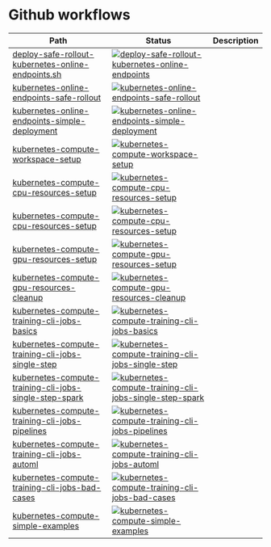
# Github workflows

Path|Status|Description|
-|-|-
[deploy-safe-rollout-kubernetes-online-endpoints.sh](https://github.com/Azure/azureml-examples/blob/main/cli/deploy-safe-rollout-kubernetes-online-endpoints.sh)|[![deploy-safe-rollout-kubernetes-online-endpoints](https://github.com/Azure/azureml-examples/workflows/cli-scripts-deploy-safe-rollout-kubernetes-online-endpoints/badge.svg?branch=main)](https://github.com/Azure/azureml-examples/actions/workflows/cli-scripts-deploy-safe-rollout-kubernetes-online-endpoints.yml)
|[kubernetes-online-endpoints-safe-rollout](https://github.com/Azure/azureml-examples/blob/sdk-preview/sdk/endpoints/online/kubernetes/kubernetes-online-endpoints-safe-rollout.ipynb)|[![kubernetes-online-endpoints-safe-rollout](https://github.com/Azure/azureml-examples/actions/workflows/sdk-endpoints-online-kubernetes-online-endpoints-safe-rollout.yml/badge.svg?branch=main)](https://github.com/Azure/azureml-examples/actions/workflows/sdk-endpoints-online-kubernetes-online-endpoints-safe-rollout.yml)|
|[kubernetes-online-endpoints-simple-deployment](https://github.com/Azure/azureml-examples/blob/sdk-preview/sdk/endpoints/online/kubernetes/kubernetes-online-endpoints-simple-deployment.ipynb)|[![kubernetes-online-endpoints-simple-deployment](https://github.com/Azure/azureml-examples/actions/workflows/sdk-endpoints-online-kubernetes-online-endpoints-simple-deployment.yml/badge.svg?branch=main)](https://github.com/Azure/azureml-examples/actions/workflows/sdk-endpoints-online-kubernetes-online-endpoints-simple-deployment.yml)|
|[kubernetes-compute-workspace-setup](https://github.com/Azure/azureml-examples/blob/main/.github/workflows/kubernetes-compute-workspace-setup.yml)|[![kubernetes-compute-workspace-setup](https://github.com/Azure/azureml-examples/actions/workflows/kubernetes-compute-workspace-setup.yml/badge.svg?branch=main)](https://github.com/Azure/azureml-examples/actions/workflows/kubernetes-compute-workspace-setup.yml)|
|[kubernetes-compute-cpu-resources-setup](https://github.com/Azure/azureml-examples/blob/main/.github/workflows/kubernetes-compute-cpu-resources-setup.yml)|[![kubernetes-compute-cpu-resources-setup](https://github.com/Azure/azureml-examples/actions/workflows/kubernetes-compute-cpu-resources-setup.yml/badge.svg?branch=main)](https://github.com/Azure/azureml-examples/actions/workflows/kubernetes-compute-cpu-resources-setup.yml)|
|[kubernetes-compute-cpu-resources-setup](https://github.com/Azure/azureml-examples/blob/main/.github/workflows/kubernetes-compute-cpu-resources-cleanup.yml)|[![kubernetes-compute-cpu-resources-setup](https://github.com/Azure/azureml-examples/actions/workflows/kubernetes-compute-cpu-resources-cleanup.yml/badge.svg?branch=main)](https://github.com/Azure/azureml-examples/actions/workflows/kubernetes-compute-cpu-resources-cleanup.yml)|
|[kubernetes-compute-gpu-resources-setup](https://github.com/Azure/azureml-examples/blob/main/.github/workflows/kubernetes-compute-gpu-resources-setup.yml)|[![kubernetes-compute-gpu-resources-setup](https://github.com/Azure/azureml-examples/actions/workflows/kubernetes-compute-gpu-resources-setup.yml/badge.svg?branch=main)](https://github.com/Azure/azureml-examples/actions/workflows/kubernetes-compute-gpu-resources-setup.yml)|
|[kubernetes-compute-gpu-resources-cleanup](https://github.com/Azure/azureml-examples/blob/main/.github/workflows/kubernetes-compute-gpu-resources-cleanup.yml)|[![kubernetes-compute-gpu-resources-cleanup](https://github.com/Azure/azureml-examples/actions/workflows/kubernetes-compute-gpu-resources-cleanup.yml/badge.svg?branch=main)](https://github.com/Azure/azureml-examples/actions/workflows/kubernetes-compute-gpu-resources-cleanup.yml)|
|[kubernetes-compute-training-cli-jobs-basics](https://github.com/Azure/azureml-examples/blob/main/.github/workflows/kubernetes-compute-training-cli-jobs-basics.yml)|[![kubernetes-compute-training-cli-jobs-basics](https://github.com/Azure/azureml-examples/actions/workflows/kubernetes-compute-training-cli-jobs-basics.yml/badge.svg?branch=main)](https://github.com/Azure/azureml-examples/actions/workflows/kubernetes-compute-training-cli-jobs-basics.yml)|
|[kubernetes-compute-training-cli-jobs-single-step](https://github.com/Azure/azureml-examples/blob/main/.github/workflows/kubernetes-compute-training-cli-jobs-single-step.yml)|[![kubernetes-compute-training-cli-jobs-single-step](https://github.com/Azure/azureml-examples/actions/workflows/kubernetes-compute-training-cli-jobs-single-step.yml/badge.svg?branch=main)](https://github.com/Azure/azureml-examples/actions/workflows/kubernetes-compute-training-cli-jobs-single-step.yml)|
|[kubernetes-compute-training-cli-jobs-single-step-spark](https://github.com/Azure/azureml-examples/blob/main/.github/workflows/kubernetes-compute-training-cli-jobs-single-step-spark.yml)|[![kubernetes-compute-training-cli-jobs-single-step-spark](https://github.com/Azure/azureml-examples/actions/workflows/kubernetes-compute-training-cli-jobs-single-step-spark.yml/badge.svg?branch=main)](https://github.com/Azure/azureml-examples/actions/workflows/kubernetes-compute-training-cli-jobs-single-step-spark.yml)|
|[kubernetes-compute-training-cli-jobs-pipelines](https://github.com/Azure/azureml-examples/blob/main/.github/workflows/kubernetes-compute-training-cli-jobs-pipelines.yml)|[![kubernetes-compute-training-cli-jobs-pipelines](https://github.com/Azure/azureml-examples/actions/workflows/kubernetes-compute-training-cli-jobs-pipelines.yml/badge.svg?branch=main)](https://github.com/Azure/azureml-examples/actions/workflows/kubernetes-compute-training-cli-jobs-pipelines.yml)|
|[kubernetes-compute-training-cli-jobs-automl](https://github.com/Azure/azureml-examples/blob/main/.github/workflows/kubernetes-compute-training-cli-jobs-automl.yml)|[![kubernetes-compute-training-cli-jobs-automl](https://github.com/Azure/azureml-examples/actions/workflows/kubernetes-compute-training-cli-jobs-automl.yml/badge.svg?branch=main)](https://github.com/Azure/azureml-examples/actions/workflows/kubernetes-compute-training-cli-jobs-automl.yml)|
|[kubernetes-compute-training-cli-jobs-bad-cases](https://github.com/Azure/azureml-examples/blob/main/.github/workflows/kubernetes-compute-training-cli-jobs-bad-cases.yml)|[![kubernetes-compute-training-cli-jobs-bad-cases](https://github.com/Azure/azureml-examples/actions/workflows/kubernetes-compute-training-cli-jobs-bad-cases.yml/badge.svg?branch=main)](https://github.com/Azure/azureml-examples/actions/workflows/kubernetes-compute-training-cli-jobs-bad-cases.yml)|
|[kubernetes-compute-simple-examples](https://github.com/Azure/AML-Kubernetes/blob/master/.github/workflows/kubernetes-compute-simple-examples.yml)|[![kubernetes-compute-simple-examples](https://github.com/Azure/AML-Kubernetes/actions/workflows/kubernetes-compute-simple-examples.yml/badge.svg?branch=main)](https://github.com/Azure/AML-Kubernetes/actions/workflows/kubernetes-compute-simple-examples.yml)|

